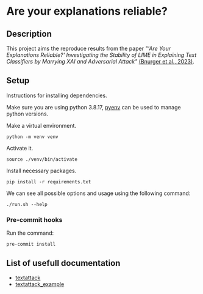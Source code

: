 # Are your explanations reliable?

## Description
This project aims the reproduce results from the paper *"'Are Your Explanations Reliable?'
Investigating the Stability of LIME in Explaining Text Classifiers by Marrying
XAI and Adversarial Attack"* [(Bnurger et al., 2023)](https://arxiv.org/pdf/2305.12351.pdf).

## Setup
Instructions for installing dependencies.

Make sure you are using python 3.8.17, [pyenv](https://github.com/pyenv/pyenv) can be used to manage python versions.

Make a virtual environment.
```
python -m venv venv
```

Activate it.
```
source ./venv/bin/activate
```

Install necessary packages.
```
pip install -r requirements.txt
```

We can see all possible options and usage using the following command:
```
./run.sh --help
```

### Pre-commit hooks
Run the command:
```
pre-commit install
```

## List of usefull documentation
- [textattack](https://textattack.readthedocs.io/en/latest/0_get_started/basic-Intro.html)
- [textattack_example](https://textattack.readthedocs.io/en/latest/2notebook/1_Introduction_and_Transformations.html)
